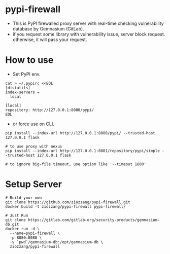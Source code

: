# pypi-firewall
* This is PyPI firewalled proxy server with real-time checking vulnerability database by Gemnasium (GitLab). 
* if you request some library with vulnerability issue, server block request. otherwise, it will pass your request.

# How to use

* Set PyPI env.

```
cat > ~/.pypirc <<EOL
[distutils]
index-servers =
  local

[local]
repository: http://127.0.0.1:8080/pypi/
EOL
```

* or force use on CLI.

```
pip install --index-url http://127.0.0.1:8080/pypi/ --trusted-host 127.0.0.1 flask

# to use proxy with nexus
pip install --index-url http://127.0.0.1:8081/repository/pypi/simple --trusted-host 127.0.0.1 flask

# to ignore big-file timeout, use option like '--timeout 1800'
```

# Setup Server

```
# Build your own
git clone https://github.com/ziozzang/pypi-firewall.git
docker build -t ziozzang/pypi-firewall pypi-firewall/

# Just Run
git clone https://gitlab.com/gitlab-org/security-products/gemnasium-db.git
docker run -d \
  --name=pypi-firewall \
  -p 8080:8080 \
  -v `pwd`/gemnasium-db:/opt/gemnasium-db \
  ziozzang/pypi-firewall
```


